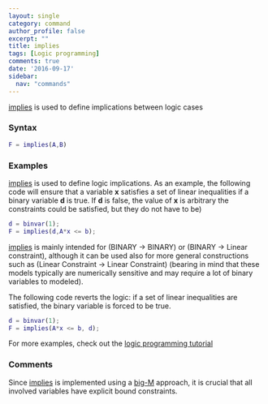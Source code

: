 ```yaml
---
layout: single
category: command
author_profile: false
excerpt: ""
title: implies
tags: [Logic programming]
comments: true
date: '2016-09-17'
sidebar:
  nav: "commands"
---
```


[implies](/command/implies) is used to define implications between logic cases

### Syntax

````matlab
F = implies(A,B)
````

### Examples

[implies](/command/implies) is used to define logic implications. As an example, the following code will ensure that a variable **x** satisfies a set of linear inequalities if a binary variable **d** is true. If **d** is false, the value of **x** is arbitrary the constraints could be satisfied, but they do not have to be)

````matlab
d = binvar(1);
F = implies(d,A*x <= b);
````

[implies](/command/implies) is mainly intended for (BINARY -> BINARY) or (BINARY -> Linear constraint), although it can be used also for more general constructions such as (Linear Constraint -> Linear Constraint) (bearing in mind that these models typically are numerically sensitive and may require a lot of binary variables to modeled).

The following code reverts the logic: if a set of linear inequalities are satisfied, the binary variable is forced to be true.

````matlab
d = binvar(1);
F = implies(A*x <= b, d);
````

For more examples, check out the [logic programming tutorial](/tutorial/logicprogramming)

### Comments
Since [implies](/command/implies) is implemented using a [big-M](/tutorial/bigmandconvexhulls) approach, it is crucial that all involved variables have explicit bound constraints.
